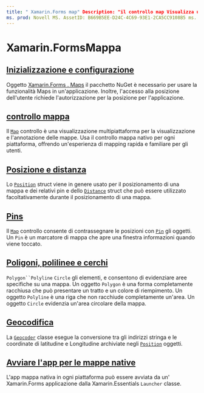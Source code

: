 ```yaml
---
title: " Xamarin.Forms map" Description: "il controllo map Visualizza una mappa e richiede Xamarin.Forms . Esegue il mapping del pacchetto NuGet ".
ms. prod: Novell MS. AssetID: B669B5EE-D24C-4C69-93E1-2CA5CC9108B5 ms. Technology: Novell-Forms Author: davidbritch ms. Author: dabritch ms. Date: 10/29/2019 no-loc: [ Xamarin.Forms , Xamarin.Essentials ]
---
```


# <a name="xamarinforms-map"></a>Xamarin.FormsMappa

## <a name="initialization-and-configuration"></a>[Inizializzazione e configurazione](setup.md)

Oggetto [ Xamarin.Forms . Maps](https://www.nuget.org/packages/Xamarin.Forms.Maps/) il pacchetto NuGet è necessario per usare la funzionalità Maps in un'applicazione. Inoltre, l'accesso alla posizione dell'utente richiede l'autorizzazione per la posizione per l'applicazione.

## <a name="map-control"></a>[controllo mappa](map.md)

Il [`Map`](xref:Xamarin.Forms.Maps.Map) controllo è una visualizzazione multipiattaforma per la visualizzazione e l'annotazione delle mappe. Usa il controllo mappa nativo per ogni piattaforma, offrendo un'esperienza di mapping rapida e familiare per gli utenti.

## <a name="position-and-distance"></a>[Posizione e distanza](position-distance.md)

Lo [`Position`](xref:Xamarin.Forms.Maps.Position) struct viene in genere usato per il posizionamento di una mappa e dei relativi pin e dello [`Distance`](xref:Xamarin.Forms.Maps.Distance) struct che può essere utilizzato facoltativamente durante il posizionamento di una mappa.

## <a name="pins"></a>[Pins](pins.md)

Il [`Map`](xref:Xamarin.Forms.Maps.Map) controllo consente di contrassegnare le posizioni con [`Pin`](xref:Xamarin.Forms.Maps.Pin) gli oggetti. Un `Pin` è un marcatore di mappa che apre una finestra informazioni quando viene toccato.

## <a name="polygons-polylines-and-circles"></a>[Poligoni, polilinee e cerchi](polygons.md)

`Polygon``Polyline` `Circle` gli elementi, e consentono di evidenziare aree specifiche su una mappa. Un oggetto `Polygon` è una forma completamente racchiusa che può presentare un tratto e un colore di riempimento. Un oggetto `Polyline` è una riga che non racchiude completamente un'area. Un oggetto `Circle` evidenzia un'area circolare della mappa.

## <a name="geocoding"></a>[Geocodifica](geocoder.md)

La [`Geocoder`](xref:Xamarin.Forms.Maps.Geocoder) classe esegue la conversione tra gli indirizzi stringa e le coordinate di latitudine e Longitudine archiviate negli [`Position`](xref:Xamarin.Forms.Maps.Position) oggetti.

## <a name="launch-the-native-map-app"></a>[Avviare l'app per le mappe native](native-map-app.md)

L'app mappa nativa in ogni piattaforma può essere avviata da un' Xamarin.Forms applicazione dalla Xamarin.Essentials `Launcher` classe.
